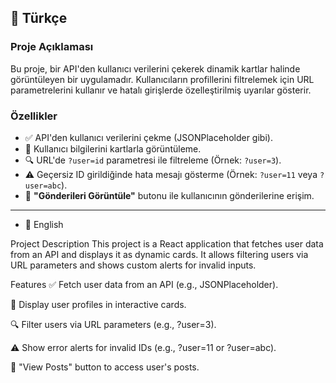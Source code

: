 ## 📌 Türkçe

### Proje Açıklaması
Bu proje, bir API'den kullanıcı verilerini çekerek dinamik kartlar halinde görüntüleyen bir uygulamadır. Kullanıcıların profillerini filtrelemek için URL parametrelerini kullanır ve hatalı girişlerde özelleştirilmiş uyarılar gösterir.

### Özellikler
- ✅ API'den kullanıcı verilerini çekme (JSONPlaceholder gibi).
- 🎨 Kullanıcı bilgilerini kartlarla görüntüleme.
- 🔍 URL'de `?user=id` parametresi ile filtreleme (Örnek: `?user=3`).
- ⚠️ Geçersiz ID girildiğinde hata mesajı gösterme (Örnek: `?user=11` veya `?user=abc`).
- 📝 **"Gönderileri Görüntüle"** butonu ile kullanıcının gönderilerine erişim.
---------------------------------------------------------------------------------------------------------------------------------------------------------------------------------------------------------------------
- 📌 English
 
Project Description
This project is a React application that fetches user data from an API and displays it as dynamic cards. It allows filtering users via URL parameters and shows custom alerts for invalid inputs.

Features
✅ Fetch user data from an API (e.g., JSONPlaceholder).

🎨 Display user profiles in interactive cards.

🔍 Filter users via URL parameters (e.g., ?user=3).

⚠️ Show error alerts for invalid IDs (e.g., ?user=11 or ?user=abc).

📝 "View Posts" button to access user's posts.
